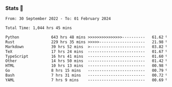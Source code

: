 ### Stats 👋
<!--START_SECTION:waka-->

```txt
From: 30 September 2022 - To: 01 February 2024

Total Time: 1,044 hrs 45 mins

Python              643 hrs 48 mins >>>>>>>>>>>>>>>----------   61.62 %
Rust                229 hrs 35 mins >>>>>--------------------   21.98 %
Markdown            39 hrs 52 mins  >------------------------   03.82 %
TeX                 17 hrs 24 mins  -------------------------   01.67 %
TypeScript          16 hrs 41 mins  -------------------------   01.60 %
Other               14 hrs 50 mins  -------------------------   01.42 %
HTML                10 hrs 13 mins  -------------------------   00.98 %
Go                  8 hrs 15 mins   -------------------------   00.79 %
Bash                7 hrs 31 mins   -------------------------   00.72 %
YAML                7 hrs 9 mins    -------------------------   00.69 %
```

<!--END_SECTION:waka-->

<!--
**buhaytza2005/buhaytza2005** is a ✨ _special_ ✨ repository because its `README.md` (this file) appears on your GitHub profile.

Here are some ideas to get you started:

- 🔭 I’m currently working on ...
- 🌱 I’m currently learning ...
- 👯 I’m looking to collaborate on ...
- 🤔 I’m looking for help with ...
- 💬 Ask me about ...
- 📫 How to reach me: ...
- 😄 Pronouns: ...
- ⚡ Fun fact: ...
-->


